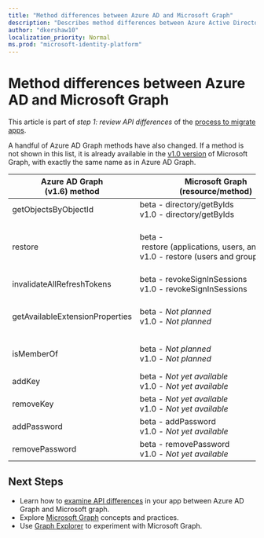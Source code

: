 ```yaml
---
title: "Method differences between Azure AD and Microsoft Graph"
description: "Describes method differences between Azure Active Directory (Azure AD) Graph API and Microsoft Graph API (REST)."
author: "dkershaw10"
localization_priority: Normal
ms.prod: "microsoft-identity-platform"
---
```


# Method differences between Azure AD and Microsoft Graph

This article is part of *step 1: review API differences* of the [process to migrate apps](migrate-azure-ad-graph-planning-checklist.md).

A handful of Azure AD Graph methods have also changed.  If a method is not shown in this list, it is already available in the [v1.0 version](/graph/api/overview?view=graph-rest-1.0) of Microsoft Graph, with exactly the same name as in Azure AD Graph.

|Azure AD Graph <br>(v1.6) method |Microsoft Graph<br>(resource/method)|Comments|
|---|---|---|
| getObjectsByObjectId | beta&nbsp;-&nbsp;directory/getByIds <br> v1.0 - directory/getByIds | |
| restore | beta&nbsp;-&nbsp;restore&nbsp;(applications,&nbsp;users,&nbsp;and&nbsp;groups)<br> v1.0&nbsp;-&nbsp;restore&nbsp;(users&nbsp;and&nbsp;groups) | You can also view deleted applications, users, and groups and permanently delete them. |
| invalidateAllRefreshTokens | beta - revokeSignInSessions <br> v1.0 - revokeSignInSessions | |
| getAvailableExtensionProperties | beta - _Not planned_ <br> v1.0 - _Not planned_ | Not currently planned; may be revisited based on demand. |
| isMemberOf | beta - _Not planned_ <br> v1.0 - _Not planned_ | Use checkMemberGroups instead. |
| addKey | beta - _Not yet available_ <br> v1.0 - _Not yet available_ | Planned, but not yet available. | 
| removeKey | beta - _Not yet available_ <br> v1.0 - _Not yet available_ | Planned, but not yet available. | 
| addPassword | beta - addPassword <br> v1.0 - _Not yet available_ | |
| removePassword | beta - removePassword <br> v1.0 - _Not yet available_ | |

## Next Steps

- Learn how to [examine API differences](migrate-azure-ad-graph-audit-api-use.md) in your app between Azure AD Graph and Microsoft graph.
- Explore [Microsoft Graph](/graph/overview) concepts and practices.
- Use [Graph Explorer](https://aka.ms/ge) to experiment with Microsoft Graph.
